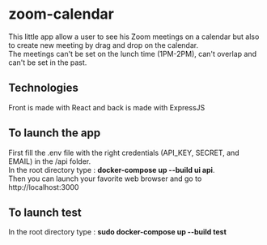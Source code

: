 # zoom-calendar

This little app allow a user to see his Zoom meetings on a calendar but also to create new meeting by drag and drop on the calendar.<br/>
The meetings can't be set on the lunch time (1PM-2PM), can't overlap and can't be set in the past.

## Technologies

Front is made with React and back is made with ExpressJS

## To launch the app

First fill the .env file with the right credentials (API_KEY, SECRET, and EMAIL) in the /api folder.<br/>
In the root directory type : **docker-compose up --build ui api**.<br/>
Then you can launch your favorite web browser and go to http://localhost:3000<br/>

## To launch test

In the root directory type : **sudo docker-compose up --build test**
